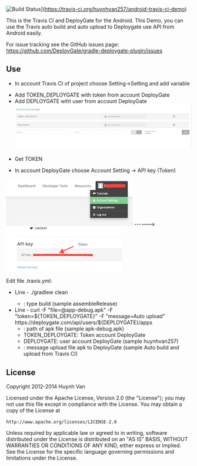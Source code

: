 ![Build Status](https://travis-ci.org/huynhvan257/android-travis-ci-demo.png?branch=master)](https://travis-ci.org/huynhvan257/android-travis-ci-demo)

This is the Travis CI and DeployGate for the Android.
This Demo, you can use the Travis auto build and auto upload to Deploygate use API from Android easily.

For issue tracking see the GitHub issues page: https://github.com/DeployGate/gradle-deploygate-plugin/issues

## Use

+ In account Travis CI of project choose Setting->Setting and add variable
 - Add TOKEN_DEPLOYGATE with token from account DeployGate
 - Add DEPLOYGATE wiht user from account DeployGate
![Add Env Variable](https://raw.githubusercontent.com/huynhvan257/android-travis-ci-demo/master/image/add_env_variable.png)
 
+ Get TOKEN
 - In account DeployGate choose Account Setting -> API key (Token)

![Get APP Token](https://raw.githubusercontent.com/huynhvan257/android-travis-ci-demo/master/image/get-app-token.png)  ------> 
![Get token](https://raw.githubusercontent.com/huynhvan257/android-travis-ci-demo/master/image/api-token.png)


Edit file .travis.yml:
+ Line - ./gradlew clean <type-build>
    - <type-build> : type build (sample assembleRelease)
+ Line - curl -F "file=@app-debug.apk" -F "token=${TOKEN_DEPLOYGATE}" -F "message=Auto upload" https://deploygate.com/api/users/${DEPLOYGATE}/apps
    - <path-apk>: path of apk file (sample apk-debug.apk)
    - TOKEN_DEPLOYGATE: Token account DeployGate
    - DEPLOYGATE: user account DeployGate (sample huynhvan257)
    - <message>: message upload file apk to DeployGate (sample Auto build and upload from Travis CI)


## License
Copyright 2012-2014 Huynh Van

Licensed under the Apache License, Version 2.0 (the "License"); you may not use this file except in compliance with the License. You may obtain a copy of the License at

```
http://www.apache.org/licenses/LICENSE-2.0
```
Unless required by applicable law or agreed to in writing, software distributed under the License is distributed on an "AS IS" BASIS, WITHOUT WARRANTIES OR CONDITIONS OF ANY KIND, either express or implied. See the License for the specific language governing permissions and limitations under the License.
